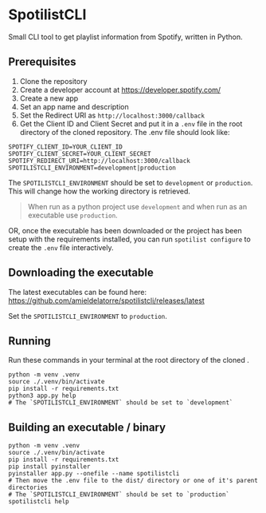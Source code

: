 # SpotilistCLI
Small CLI tool to get playlist information from Spotify, written in Python.

## Prerequisites
1. Clone the repository
2. Create a developer account at https://developer.spotify.com/
3. Create a new app
4. Set an app name and description
5. Set the Redirect URI as `http://localhost:3000/callback`
6. Get the Client ID and Client Secret and put it in a `.env` file in the root directory of the cloned repository. The .env file should look like:

```Dotenv
SPOTIFY_CLIENT_ID=YOUR_CLIENT_ID
SPOTIFY_CLIENT_SECRET=YOUR_CLIENT_SECRET
SPOTIFY_REDIRECT_URI=http://localhost:3000/callback
SPOTILISTCLI_ENVIRONMENT=development|production
```
The `SPOTILISTCLI_ENVIRONMENT` should be set to `development` or `production`. This will change how the working directory is retrieved.

> When run as a python project use `development` and when run as an executable use `production`.

OR, once the executable has been downloaded or the project has been setup with the requirements installed, you can run `spotilist configure` to create the `.env` file interactively.

## Downloading the executable
The latest executables can be found here: https://github.com/amieldelatorre/spotilistcli/releases/latest

Set the `SPOTILISTCLI_ENVIRONMENT` to `production`.

## Running
Run these commands in your terminal at the root directory of the cloned .
```shell
python -m venv .venv
source ./.venv/bin/activate
pip install -r requirements.txt
python3 app.py help
# The `SPOTILISTCLI_ENVIRONMENT` should be set to `development`
```

## Building an executable / binary
```shell
python -m venv .venv
source ./.venv/bin/activate
pip install -r requirements.txt
pip install pyinstaller
pyinstaller app.py --onefile --name spotilistcli
# Then move the .env file to the dist/ directory or one of it's parent directories
# The `SPOTILISTCLI_ENVIRONMENT` should be set to `production`
spotilistcli help
```